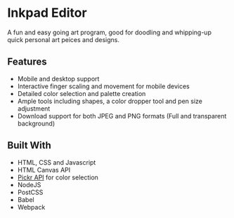 # Inkpad Editor
A fun and easy going art program, good for doodling and whipping-up quick personal art peices and designs.

## Features
- Mobile and desktop support
- Interactive finger scaling and movement for mobile devices
- Detailed color selection and palette creation
- Ample tools including shapes, a color dropper tool and pen size adjustment
- Download support for both JPEG and PNG formats (Full and transparent background)

## Built With
* HTML, CSS and Javascript
* HTML Canvas API
* [Pickr API](https://github.com/simonwep/pickr) for color selection
* NodeJS
* PostCSS
* Babel
* Webpack 
